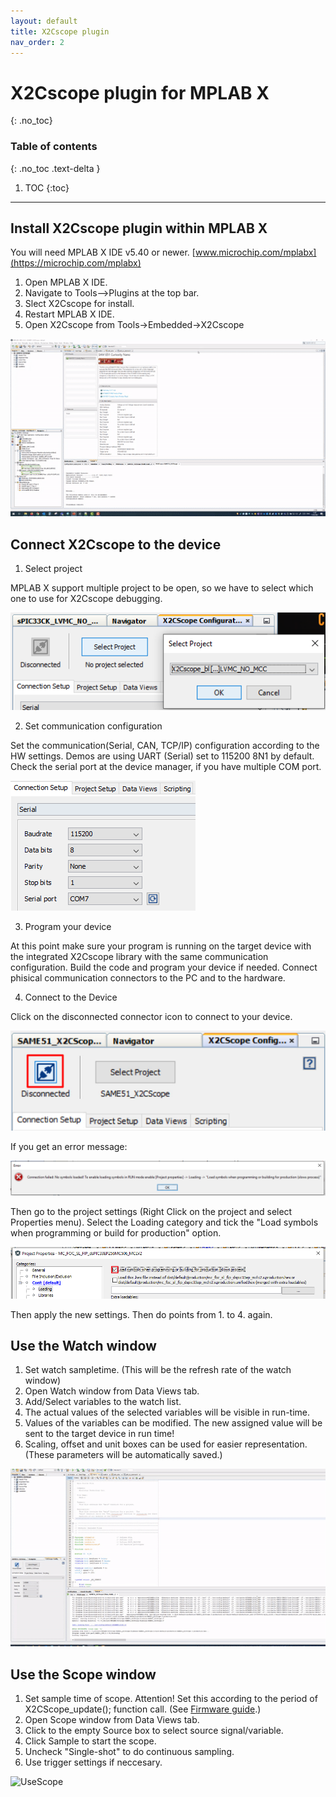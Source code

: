 ```yaml
---
layout: default
title: X2Cscope plugin
nav_order: 2
---
```

# X2Cscope plugin for MPLAB X 
{: .no_toc}

### Table of contents
{: .no_toc .text-delta }

1. TOC
{:toc}

---

## Install X2Cscope plugin within MPLAB X

You will need MPLAB X IDE v5.40 or newer. [www.microchip.com/mplabx](https://microchip.com/mplabx)

1. Open MPLAB X IDE.
2. Navigate to Tools-->Plugins at the top bar.
3. Slect X2Cscope for install.
4. Restart MPLAB X IDE.
5. Open X2Cscope from Tools->Embedded->X2Cscope

![X2Cscope plugin install](/images/X2CscopePluginInstall.gif)

## Connect X2Cscope to the device

1. Select project 

MPLAB X support multiple project to be open, so we have to select which one to use for X2Cscope debugging.

![selectProject](/images/GUI/select_project.png)

2. Set communication configuration

Set the communication(Serial, CAN, TCP/IP) configuration according to the HW settings. Demos are using UART (Serial) set to 115200 8N1 by default. Check the serial port at the device manager, if you have multiple COM port.

![UARTSettings](/images/GUI/uart_settings.png)

3. Program your device

At this point make sure your program is running on the target device with the integrated X2Cscope library with the same communication configuration. Build the code and program your device if needed. Connect phisical communication connectors to the PC and to the hardware. 

4. Connect to the Device

Click on the disconnected connector icon to connect to your device.

![Connect](/images/GUI/connect.png)

If you get an error message:

![Error](/images/GUI/error.png)

Then go to the project settings (Right Click on the project and select Properties menu). Select the Loading category and tick the "Load symbols when programming or build for production" option. 

![LoadSymbols](/images/GUI/load_symbols.png)

Then apply the new settings. Then do points from 1. to 4. again.


## Use the Watch window

1. Set watch sampletime. (This will be the refresh rate of the watch window)
2. Open Watch window from Data Views tab.
3. Add/Select variables to the watch list.
4. The actual values of the selected variables will be visible in run-time.
5. Values of the variables can be modified. The new assigned value will be sent to the target device in run time!
6. Scaling, offset and unit boxes can be used for easier representation. (These parameters will be automatically saved.)

![UseWatch](/images/GUI/use_watch.gif)

## Use the Scope window

1. Set sample time of scope. Attention! Set this according to the period of X2CScope_update(); function call. (See [Firmware guide](firmware/X2CscopeFirmware.md).)
2. Open Scope window from Data Views tab.
3. Click to the empty Source box to select source signal/variable.
4. Click Sample to start the scope.
5. Uncheck "Single-shot" to do continuous sampling.
6. Use trigger settings if neccesary.

![UseScope](/images/GUI/use_scope.gif)
